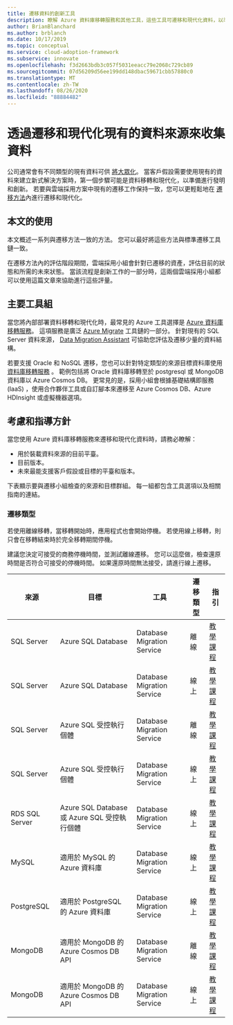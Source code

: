 ```yaml
---
title: 遷移資料的創新工具
description: 瞭解 Azure 資料庫移轉服務和其他工具，這些工具可遷移和現代化資料，以準備進行雲端發明和創新。
author: BrianBlanchard
ms.author: brblanch
ms.date: 10/17/2019
ms.topic: conceptual
ms.service: cloud-adoption-framework
ms.subservice: innovate
ms.openlocfilehash: f3d2663bdb3c057f5031eeacc79e2068c729cb89
ms.sourcegitcommit: 07d56209d56ee199dd148dbac59671cbb57880c0
ms.translationtype: MT
ms.contentlocale: zh-TW
ms.lasthandoff: 08/26/2020
ms.locfileid: "88884482"
---
```

# <a name="collect-data-through-the-migration-and-modernization-of-existing-data-sources"></a>透過遷移和現代化現有的資料來源來收集資料

公司通常會有不同類型的現有資料可供 [將大眾化](../considerations/data.md)。 當客戶假設需要使用現有的資料來建立新式解決方案時，第一個步驟可能是資料移轉和現代化，以準備進行發明和創新。 若要與雲端採用方案中現有的遷移工作保持一致，您可以更輕鬆地在 [遷移方法](../../migrate/index.md)內進行遷移和現代化。

## <a name="use-of-this-article"></a>本文的使用

本文概述一系列與遷移方法一致的方法。 您可以最好將這些方法與標準遷移工具鏈一致。

在遷移方法內的評估階段期間，雲端採用小組會針對已遷移的資產，評估目前的狀態和所需的未來狀態。 當該流程是創新工作的一部分時，這兩個雲端採用小組都可以使用這篇文章來協助進行這些評量。

## <a name="primary-toolset"></a>主要工具組

當您將內部部署資料移轉和現代化時，最常見的 Azure 工具選擇是 [Azure 資料庫移轉服務](/azure/dms)。 這項服務是廣泛 [Azure Migrate](/azure/migrate/migrate-services-overview) 工具鏈的一部分。 針對現有的 SQL Server 資料來源， [Data Migration Assistant](/sql/dma/dma-overview) 可協助您評估及遷移少量的資料結構。

若要支援 Oracle 和 NoSQL 遷移，您也可以針對特定類型的來源目標資料庫使用 [資料庫移轉服務](/azure/dms) 。 範例包括將 Oracle 資料庫移轉至於 postgresql 或 MongoDB 資料庫以 Azure Cosmos DB。 更常見的是，採用小組會根據基礎結構即服務 (IaaS) ，使用合作夥伴工具或自訂腳本來遷移至 Azure Cosmos DB、Azure HDInsight 或虛擬機器選項。

## <a name="considerations-and-guidance"></a>考慮和指導方針

當您使用 Azure 資料庫移轉服務來遷移和現代化資料時，請務必瞭解：

- 用於裝載資料來源的目前平臺。
- 目前版本。
- 未來最能支援客戶假設或目標的平臺和版本。

下表顯示要與遷移小組檢查的來源和目標群組。 每一組都包含工具選項以及相關指南的連結。

### <a name="migration-type"></a>遷移類型

若使用離線移轉，當移轉開始時，應用程式也會開始停機。 若使用線上移轉，則只會在移轉結束時於完全移轉期間停機。

建議您決定可接受的商務停機時間，並測試離線遷移。 您可以這麼做，檢查還原時間是否符合可接受的停機時間。 如果還原時間無法接受，請進行線上遷移。

| 來源 | 目標 | 工具 | 遷移類型 | 指引 |
|--|--|--|--|--|
| SQL Server | Azure SQL Database | Database Migration Service | 離線 | [教學課程](/azure/dms/tutorial-sql-server-to-azure-sql) |
| SQL Server | Azure SQL Database | Database Migration Service | 線上 | [教學課程](/azure/dms/tutorial-sql-server-azure-sql-online) |
| SQL Server | Azure SQL 受控執行個體 | Database Migration Service | 離線 | [教學課程](/azure/dms/tutorial-sql-server-to-managed-instance) |
| SQL Server | Azure SQL 受控執行個體 | Database Migration Service | 線上 | [教學課程](/azure/dms/tutorial-sql-server-managed-instance-online) |
| RDS SQL Server | Azure SQL Database 或 Azure SQL 受控執行個體 | Database Migration Service | 線上 | [教學課程](/azure/dms/tutorial-rds-sql-server-azure-sql-and-managed-instance-online) |
| MySQL | 適用於 MySQL 的 Azure 資料庫 | Database Migration Service | 線上 | [教學課程](/azure/dms/tutorial-mysql-azure-mysql-online) |
| PostgreSQL | 適用於 PostgreSQL 的 Azure 資料庫 | Database Migration Service | 線上 | [教學課程](/azure/dms/tutorial-postgresql-azure-postgresql-online) |
| MongoDB | 適用於 MongoDB 的 Azure Cosmos DB API | Database Migration Service | 離線 | [教學課程](/azure/dms/tutorial-mongodb-cosmos-db) |
| MongoDB | 適用於 MongoDB 的 Azure Cosmos DB API | Database Migration Service | 線上 | [教學課程](/azure/dms/tutorial-mongodb-cosmos-db-online) |
